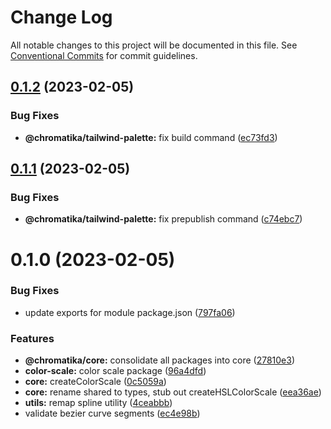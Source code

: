 # Change Log

All notable changes to this project will be documented in this file.
See [Conventional Commits](https://conventionalcommits.org) for commit guidelines.

## [0.1.2](https://github.com/tkofh/chromatika/compare/@chromatika/core@0.1.1...@chromatika/core@0.1.2) (2023-02-05)


### Bug Fixes

* **@chromatika/tailwind-palette:** fix build command ([ec73fd3](https://github.com/tkofh/chromatika/commit/ec73fd359bd1a4d92d10a423ab2bf2952e29da29))





## [0.1.1](https://github.com/tkofh/chromatika/compare/@chromatika/core@0.1.0...@chromatika/core@0.1.1) (2023-02-05)


### Bug Fixes

* **@chromatika/tailwind-palette:** fix prepublish command ([c74ebc7](https://github.com/tkofh/chromatika/commit/c74ebc7abe2620fefec8443624c82894902c3e74))





# 0.1.0 (2023-02-05)


### Bug Fixes

* update exports for module package.json ([797fa06](https://github.com/tkofh/chromatika/commit/797fa06442ba98ddbc5961d197514b14dd78e313))


### Features

* **@chromatika/core:** consolidate all packages into core ([27810e3](https://github.com/tkofh/chromatika/commit/27810e35a1159bd6c48df3916f74fc4e1a59180c))
* **color-scale:** color scale package ([96a4dfd](https://github.com/tkofh/chromatika/commit/96a4dfde3728da255bb5cd9c1a5c71fa0f7383ce))
* **core:** createColorScale ([0c5059a](https://github.com/tkofh/chromatika/commit/0c5059abcf685d169d64900331e6759c09e14859))
* **core:** rename shared to types, stub out createHSLColorScale ([eea36ae](https://github.com/tkofh/chromatika/commit/eea36aef9a75b95e31f77f6d0c3de39f48960764))
* **utils:** remap spline utility ([4ceabbb](https://github.com/tkofh/chromatika/commit/4ceabbb5a29e0c797b31d08df627160c5e83bf9c))
* validate bezier curve segments ([ec4e98b](https://github.com/tkofh/chromatika/commit/ec4e98b83dfda406f24bc700239aafffecf3ad44))
